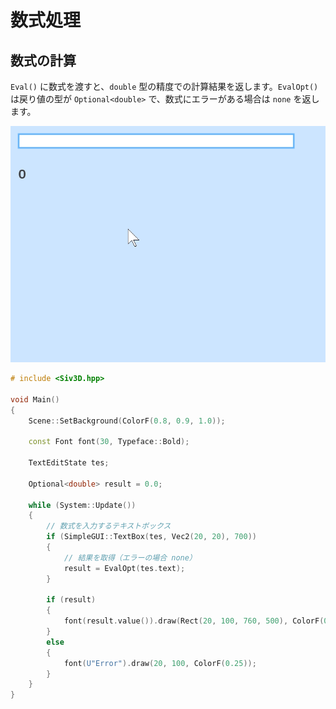 
# 数式処理

## 数式の計算
`Eval()` に数式を渡すと、`double` 型の精度での計算結果を返します。`EvalOpt()` は戻り値の型が `Optional<double>` で、数式にエラーがある場合は `none` を返します。

![](https://github.com/Siv3D/siv3d.docs.images/blob/master/reference/math-parser/0.gif?raw=true)

```C++
# include <Siv3D.hpp>

void Main()
{
	Scene::SetBackground(ColorF(0.8, 0.9, 1.0));

	const Font font(30, Typeface::Bold);

	TextEditState tes;

	Optional<double> result = 0.0;

	while (System::Update())
	{
		// 数式を入力するテキストボックス
		if (SimpleGUI::TextBox(tes, Vec2(20, 20), 700))
		{
			// 結果を取得（エラーの場合 none）
			result = EvalOpt(tes.text);
		}

		if (result)
		{
			font(result.value()).draw(Rect(20, 100, 760, 500), ColorF(0.25));
		}
		else
		{
			font(U"Error").draw(20, 100, ColorF(0.25));
		}
	}
}
```


